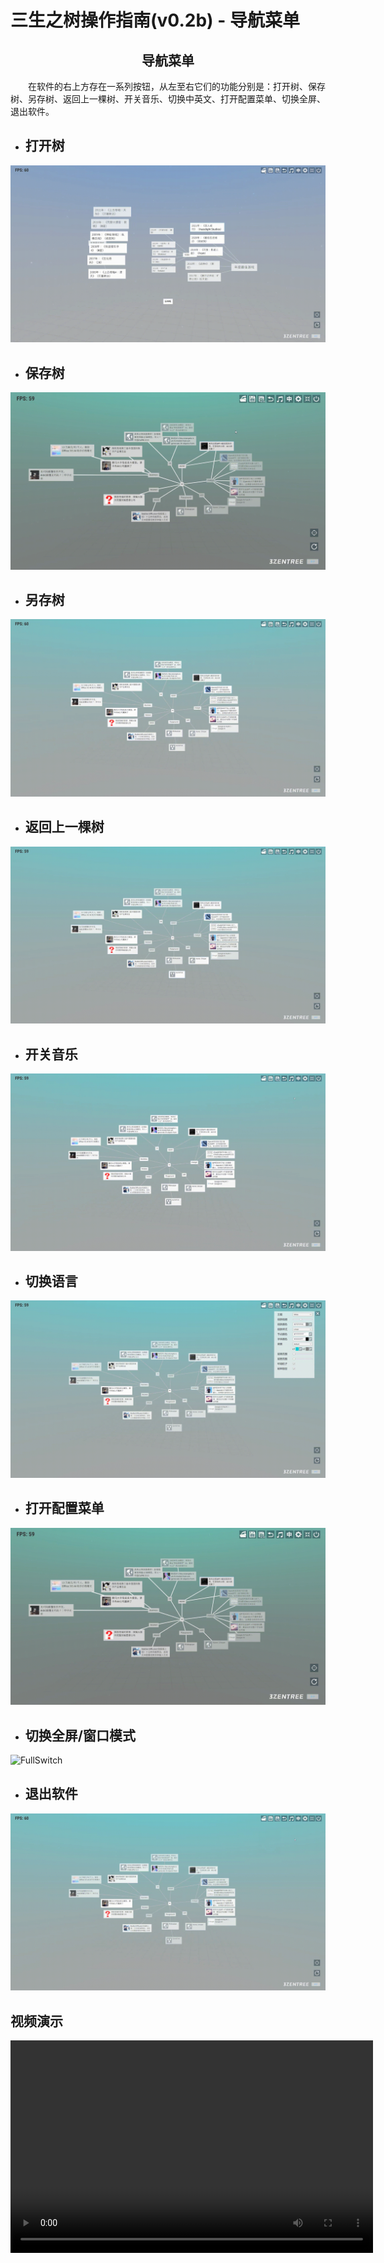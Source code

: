 # 三生之树操作指南(v0.2b) - 导航菜单

## <div style="text-align:center">导航菜单</div>

&emsp;&emsp;在软件的右上方存在一系列按钮，从左至右它们的功能分别是：打开树、保存树、另存树、返回上一棵树、开关音乐、切换中英文、打开配置菜单、切换全屏、退出软件。

* ## 打开树
![OpenTree](images/NavigationMenu/OpenTree.gif)

* ## 保存树
![SaveTree](images/NavigationMenu/SaveTree.gif)

* ## 另存树
![SaveNewTree](images/NavigationMenu/SaveNewTree.gif)

* ## 返回上一棵树
![RturnLastTree](images/NavigationMenu/ReturnLastTree.gif)

* ## 开关音乐
![OpenMusic](images/NavigationMenu/OpenMusic.gif)

* ## 切换语言
![LanguageSwitch](images/NavigationMenu/LanguageSwitch.gif)

* ## 打开配置菜单
![OpenConfig](images/NavigationMenu/OpenConfig.gif)

* ## 切换全屏/窗口模式
![FullSwitch](images/NavigationMenu/FullSwitch.gif)

* ## 退出软件
![QuitTree](images/NavigationMenu/QuitTree.gif)
## 视频演示

<video width="580" height="340" controls>
  <source src="../videos/video2.mp4" type="video/mp4">
  Your browser does not support the video tag.
</video>